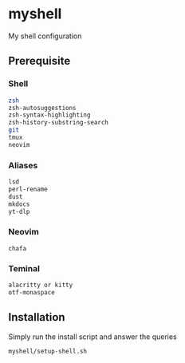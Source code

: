# myshell
My shell configuration

## Prerequisite
### Shell
``` bash
zsh
zsh-autosuggestions
zsh-syntax-highlighting
zsh-history-substring-search
git
tmux
neovim
```

### Aliases
```bash
lsd
perl-rename
dust
mkdocs
yt-dlp
```

### Neovim
`chafa`

### Teminal
``` bash
alacritty or kitty
otf-monaspace
```

## Installation
Simply run the install script and answer the queries
```bash
myshell/setup-shell.sh
```
